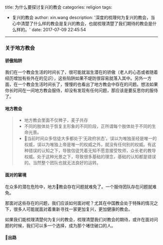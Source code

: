 title: 为什么要探讨复兴的教会
categories: religion
tags:
  - 复兴的教会
author: xin.wang
description: '深度的梳理何为复兴的教会，当心中清楚了什么样的教会是复兴的教会，也就梳理清楚了我们期待的教会是什么样的。'
date: 2017-07-09 22:45:54
-------

### 关于地方教会
#### 骄傲陷阱
我们在一个教会生活的时间长了，很可能就滋生潜在的骄傲（老人的心态或者随着经历增加有些外在的见识），这些陷阱如果不堤防很容易就落入其中。另外一方面，在一个教会生活时间长了，慢慢的也看出了地方教会中存在的问题。想法如果你长时间在一间地方教会服侍，却没有发现有任何问题，那应该是要反思你的服侍了。

#### 地方教会
> * 地方教会里面不仅稗子，麦子共存
> * 不同的肢体处于恢复主形象的不同阶段，正所谓每个肢体处于不同的生命光景。
> * 当前时间众多信徒大多都处于‘无政府状态’。误以为唯独圣经是唯一的权威，误以为唯独上帝是唯一的权威之外，就没有任何别的权威。有这种错误的认知之下，导致信徒凭着无知不愿意接受牧师，众长老的教导权威。处于这种光景之下，导致很多基础的理念，基础的认知都是错误的。当然整个团队也就无法良好的运转。


#### 面对的窘境
在众多的潜在危险中，地方教会存在问题就难免了。一个服侍团队存在问题就难免。

那面对这些存在的问题，我们应该如何面对呢？尤其在中国教会处于特殊的情况之下，很多人可能就面对着重新寻找一家更加复兴，更加健康的教会。

如果我们能梳理清楚何为复兴的教会，梳理清楚我们对教会的期待，或许在面对问题的时候，我们可以多一个选择，成为那个堵住破口的人。

#### 出路
